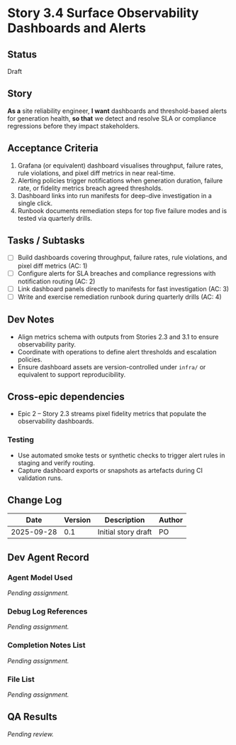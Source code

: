 # Story 3.4 Surface Observability Dashboards and Alerts

## Status
Draft

## Story
**As a** site reliability engineer,
**I want** dashboards and threshold-based alerts for generation health,
**so that** we detect and resolve SLA or compliance regressions before they impact stakeholders.

## Acceptance Criteria
1. Grafana (or equivalent) dashboard visualises throughput, failure rates, rule violations, and pixel diff metrics in near real-time.
2. Alerting policies trigger notifications when generation duration, failure rate, or fidelity metrics breach agreed thresholds.
3. Dashboard links into run manifests for deep-dive investigation in a single click.
4. Runbook documents remediation steps for top five failure modes and is tested via quarterly drills.

## Tasks / Subtasks
- [ ] Build dashboards covering throughput, failure rates, rule violations, and pixel diff metrics (AC: 1)
- [ ] Configure alerts for SLA breaches and compliance regressions with notification routing (AC: 2)
- [ ] Link dashboard panels directly to manifests for fast investigation (AC: 3)
- [ ] Write and exercise remediation runbook during quarterly drills (AC: 4)

## Dev Notes
- Align metrics schema with outputs from Stories 2.3 and 3.1 to ensure observability parity.
- Coordinate with operations to define alert thresholds and escalation policies.
- Ensure dashboard assets are version-controlled under `infra/` or equivalent to support reproducibility.

## Cross-epic dependencies
- Epic 2 – Story 2.3 streams pixel fidelity metrics that populate the observability dashboards.

### Testing
- Use automated smoke tests or synthetic checks to trigger alert rules in staging and verify routing.
- Capture dashboard exports or snapshots as artefacts during CI validation runs.

## Change Log
| Date       | Version | Description         | Author |
|------------|---------|---------------------|--------|
| 2025-09-28 | 0.1     | Initial story draft | PO     |

## Dev Agent Record
### Agent Model Used
_Pending assignment._

### Debug Log References
_Pending assignment._

### Completion Notes List
_Pending assignment._

### File List
_Pending assignment._

## QA Results
_Pending review._
